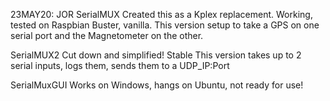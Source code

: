 23MAY20: JOR
SerialMUX
Created this as a Kplex replacement.
Working, tested on Raspbian Buster, vanilla.
This version setup to take a GPS on one serial port and the Magnetometer on the other.

SerialMUX2
Cut down and simplified!
Stable
This version takes up to 2 serial inputs, logs them, sends them to a UDP_IP:Port

SerialMuxGUI
Works on Windows, hangs on Ubuntu, not ready for use!



